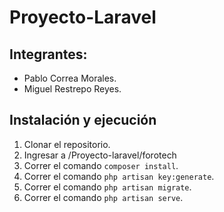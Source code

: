 # Proyecto-Laravel
## Integrantes:
- Pablo Correa Morales.
- Miguel Restrepo Reyes.
## Instalación y ejecución

1. Clonar el repositorio.
2. Ingresar a /Proyecto-laravel/forotech
3. Correr el comando `composer install`.
4. Correr el comando `php artisan key:generate`.
5. Correr el comando `php artisan migrate`.
6. Correr el comando `php artisan serve`.
